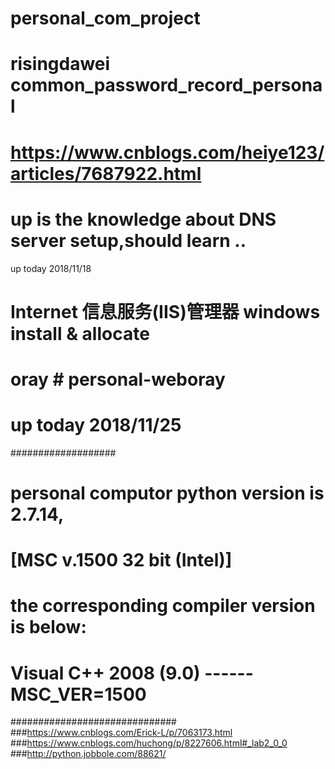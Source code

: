 # personal_com_project
# risingdawei common_password_record_personal
# https://www.cnblogs.com/heiye123/articles/7687922.html
# up is the knowledge about DNS server setup,should learn ..
up today 2018/11/18
# Internet 信息服务(IIS)管理器 windows install & allocate
# oray # personal-weboray # 
# up today 2018/11/25
###################
# personal computor python version is 2.7.14, 
# [MSC v.1500 32 bit (Intel)] 
# the corresponding compiler version is below: 
# Visual C++ 2008  (9.0)  ------ MSC_VER=1500
##############################
###https://www.cnblogs.com/Erick-L/p/7063173.html
###https://www.cnblogs.com/huchong/p/8227606.html#_lab2_0_0
###http://python.jobbole.com/88621/